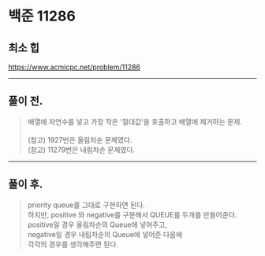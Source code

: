 # 백준 11286

## 최소 힙
https://www.acmicpc.net/problem/11286
___
## 풀이 전.
> 배열에 자연수를 넣고 가장 작은 '절대값'을 호출하고 배열에 제거하는 문제. </br></br>
> (참고) 1927번은 올림차순 문제였다.</br>
> (참고) 11279번은 내림차순 문제였다.
___
## 풀이 후.
> priority queue를 그대로 구현하면 된다. </br>
> 하지만, positive 와 negative를 구분해서 QUEUE를 두개를 만들어준다.</br>
> positive일 경우 올림차순의 Queue에 넣어주고,</br>
> negative일 경우 내림차순의 Queue에 넣어준 다음에</br>
> 각각의 경우를 생각해주면 된다.